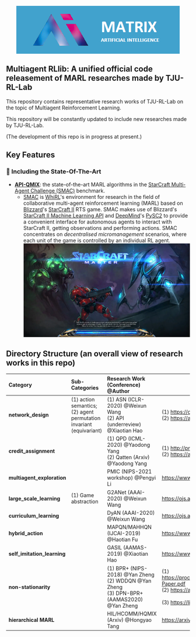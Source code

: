 <p align="center"><img align="center" src="assets/logo.png" alt="logo" style="zoom:100%;" ></p>



## Multiagent RLlib: A unified official code releasement of MARL researches made by TJU-RL-Lab

This repository contains representative research works of TJU-RL-Lab on the topic of Multiagent Reinforcement Learning.

This repository will be constantly updated to include new researches made by TJU-RL-Lab.  

(The development of this repo is in progress at present.)



## Key Features

### :rocket: Including the State-Of-The-Art

- **[API-QMIX](https://arxiv.org/pdf/2203.05285.pdf)**: the state-of-the-art MARL algorithms in the [StarCraft Multi-Agent Challenge (SMAC)](https://github.com/oxwhirl/smac) benchmark. 
  - [SMAC](https://github.com/oxwhirl/smac) is [WhiRL](http://whirl.cs.ox.ac.uk/)'s environment for research in the field of collaborative multi-agent reinforcement learning (MARL) based on [Blizzard](http://blizzard.com/)'s [StarCraft II](https://en.wikipedia.org/wiki/StarCraft_II:_Wings_of_Liberty) RTS game. SMAC makes use of Blizzard's [StarCraft II Machine Learning API](https://github.com/Blizzard/s2client-proto) and [DeepMind](https://deepmind.com/)'s [PySC2](https://github.com/deepmind/pysc2) to provide a convenient interface for autonomous agents to interact with StarCraft II, getting observations and performing actions. SMAC concentrates on *decentralised micromanagement* scenarios, where each unit of the game is controlled by an individual RL agent.<img src="./assets/smac.webp" alt="SMAC" style="zoom:70%;" />



## Directory Structure (an overall view of research works in this repo)

| Category          | Sub-Categories                                   | Research Work (Conference) @Author | Paper Link | Progress |
| :-------------------------- | :---------------------------------------------------------- | :----------------------------------- | ------------------------------------ | ------------------------------------ |
| **network_design**          | (1) action semantics; <br />(2) agent permutation invariant (equivariant) | (1) ASN (ICLR-2020) @Weixun Wang<br />(2) API (underreview) @Xiaotian Hao | (1) https://openreview.net/forum?id=ryg48p4tPH<br />(2) https://arxiv.org/pdf/2203.05285.pdf | :white_check_mark: |
| **credit_assignment**       |                                                             | (1) QPD (ICML-2020) @Yaodong Yang<br />(2) Qatten (Arxiv) @Yaodong Yang | (1) http://proceedings.mlr.press/v119/yang20d/yang20d.pdf<br />(2) https://arxiv.org/abs/2002.03939<br /> | :white_check_mark: |
| **multiagent_exploration**  |                                                             | PMIC (NIPS-2021 workshop) @Pengyi Li | https://www.cooperativeai.com/neurips-2021/workshop-papers | :no_entry:           |
| **large_scale_learning**    | (1) Game abstraction                                        | G2ANet (AAAI-2020) @Weixun Wang  | https://ojs.aaai.org/index.php/AAAI/article/view/6211 | :white_check_mark: |
| **curriculum_learning**     |                                                             | DyAN (AAAI-2020) @Weixun Wang        | https://ojs.aaai.org/index.php/AAAI/article/view/6221 | :white_check_mark:  |
| **hybrid_action**           |                                                             | MAPQN/MAHHQN (IJCAI-2019) @Haotian Fu | https://www.ijcai.org/proceedings/2019/0323.pdf | :no_entry:                |
| **self_imitation_learning** |                                                             | GASIL (AAMAS-2019) @Xiaotian Hao       | https://www.ifaamas.org/Proceedings/aamas2019/pdfs/p1315.pdf | :white_check_mark: |
| **non-stationarity**       |                              | (1) BPR+ (NIPS-2018) @Yan Zheng<br />(2) WDDQN  @Yan Zheng <br />(3) DPN-BPR+ (AAMAS2020) @Yan Zheng | (1) https://proceedings.neurips.cc/paper/2018/file/85422afb467e9456013a2a51d4dff702-Paper.pdf<br />(2) https://arxiv.org/abs/1802.08534<br /><br />(3) https://link.springer.com/article/10.1007/s10458-020-09480-9 | :no_entry: |
| **hierarchical MARL**      |                                                        | HIL/HCOMM/HQMIX (Arxiv) @Hongyao Tang | https://arxiv.org/abs/1809.09332 | :no_entry: |

